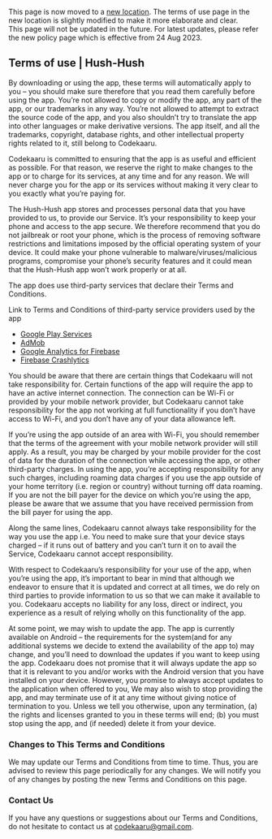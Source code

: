 This page is now moved to a [new location](https://hushhush-codekaaru.web.app/legal/terms-of-use.html). 
The terms of use page in the new location is slightly modified to make it more elaborate and clear.    
This page will not be updated in the future. For latest updates, please refer the new policy page which is effective from 24 Aug 2023.

## Terms of use | Hush-Hush

By downloading or using the app, these terms will automatically apply to you – you should make sure therefore that you read them carefully before using the app. You’re not allowed to copy or modify the app, any part of the app, or our trademarks in any way. You’re not allowed to attempt to extract the source code of the app, and you also shouldn’t try to translate the app into other languages or make derivative versions. The app itself, and all the trademarks, copyright, database rights, and other intellectual property rights related to it, still belong to Codekaaru.

Codekaaru is committed to ensuring that the app is as useful and efficient as possible. For that reason, we reserve the right to make changes to the app or to charge for its services, at any time and for any reason. We will never charge you for the app or its services without making it very clear to you exactly what you’re paying for.

The Hush-Hush app stores and processes personal data that you have provided to us, to provide our Service. It’s your responsibility to keep your phone and access to the app secure. We therefore recommend that you do not jailbreak or root your phone, which is the process of removing software restrictions and limitations imposed by the official operating system of your device. It could make your phone vulnerable to malware/viruses/malicious programs, compromise your phone’s security features and it could mean that the Hush-Hush app won’t work properly or at all.

The app does use third-party services that declare their Terms and Conditions.

Link to Terms and Conditions of third-party service providers used by the app
- [Google Play Services](https://policies.google.com/terms)
- [AdMob](https://developers.google.com/admob/terms)
- [Google Analytics for Firebase](https://firebase.google.com/terms/analytics)
- [Firebase Crashlytics](https://firebase.google.com/terms/crashlytics)
				  
You should be aware that there are certain things that Codekaaru will not take responsibility for. Certain functions of the app will require the app to have an active internet connection. The connection can be Wi-Fi or provided by your mobile network provider, but Codekaaru cannot take responsibility for the app not working at full functionality if you don’t have access to Wi-Fi, and you don’t have any of your data allowance left.

If you’re using the app outside of an area with Wi-Fi, you should remember that the terms of the agreement with your mobile network provider will still apply. As a result, you may be charged by your mobile provider for the cost of data for the duration of the connection while accessing the app, or other third-party charges. In using the app, you’re accepting responsibility for any such charges, including roaming data charges if you use the app outside of your home territory (i.e. region or country) without turning off data roaming. If you are not the bill payer for the device on which you’re using the app, please be aware that we assume that you have received permission from the bill payer for using the app.

Along the same lines, Codekaaru cannot always take responsibility for the way you use the app i.e. You need to make sure that your device stays charged – if it runs out of battery and you can’t turn it on to avail the Service, Codekaaru cannot accept responsibility.

With respect to Codekaaru’s responsibility for your use of the app, when you’re using the app, it’s important to bear in mind that although we endeavor to ensure that it is updated and correct at all times, we do rely on third parties to provide information to us so that we can make it available to you. Codekaaru accepts no liability for any loss, direct or indirect, you experience as a result of relying wholly on this functionality of the app.

At some point, we may wish to update the app. The app is currently available on Android – the requirements for the  system(and for any additional systems we decide to extend the availability of the app to) may change, and you’ll need to download the updates if you want to keep using the app. Codekaaru does not promise that it will always update the app so that it is relevant to you and/or works with the Android version that you have installed on your device. However, you promise to always accept updates to the application when offered to you, We may also wish to stop providing the app, and may terminate use of it at any time without giving notice of termination to you. Unless we tell you otherwise, upon any termination, (a) the rights and licenses granted to you in these terms will end; (b) you must stop using the app, and (if needed) delete it from your device.

### Changes to This Terms and Conditions
We may update our Terms and Conditions from time to time. Thus, you are advised to review this page periodically for any changes. We will notify you of any changes by posting the new Terms and Conditions on this page.
				
### Contact Us
If you have any questions or suggestions about our Terms and Conditions, do not hesitate to contact us at codekaaru@gmail.com.
        
